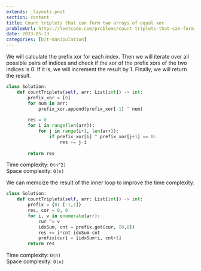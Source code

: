 ```yaml
---
extends: _layouts.post
section: content
title: Count triplets that can form two arrays of equal xor
problemUrl: https://leetcode.com/problems/count-triplets-that-can-form-two-arrays-of-equal-xor/
date: 2023-05-13
categories: [bit-manipulation]
---
```


We will calculate the prefix xor for each index. Then we will iterate over all possible pairs of indices and check if the xor of the prefix xors of the two indices is 0. If it is, we will increment the result by 1. Finally, we will return the result.

```python
class Solution:
    def countTriplets(self, arr: List[int]) -> int:
        prefix_xor = [0]
        for num in arr:
            prefix_xor.append(prefix_xor[-1] ^ num)
        
        res = 0
        for i in range(len(arr)):
            for j in range(i+1, len(arr)):
                if prefix_xor[i] ^ prefix_xor[j+1] == 0:
                    res += j-i
        
        return res
```

Time complexity: `O(n^2)` <br/>
Space complexity: `O(n)`

We can memoize the result of the inner loop to improve the time complexity.

```python
class Solution:
    def countTriplets(self, arr: List[int]) -> int:
        prefix = {0: [-1,1]}
        res, cur = 0, 0
        for i, v in enumerate(arr):
            cur ^= v
            idxSum, cnt = prefix.get(cur, [0,0])
            res += i*cnt-idxSum-cnt
            prefix[cur] = [idxSum+i, cnt+1]
        return res
```

Time complexity: `O(n)` <br/>
Space complexity: `O(n)`